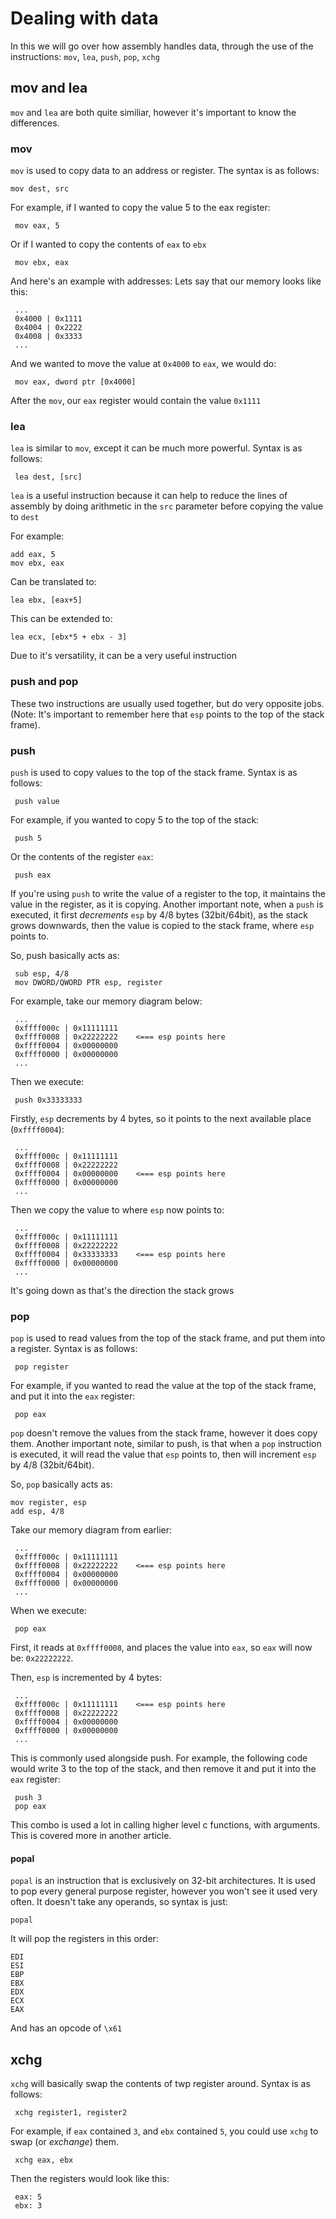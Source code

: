 # Dealing with data

In this we will go over how assembly handles data, through the use of the instructions: `mov`, `lea`, `push`, `pop`, `xchg`

## mov and lea

`mov` and `lea` are both quite similiar, however it's important to know the differences.

### mov

`mov` is used to copy data to an address or register. The syntax is as follows:

```text
mov dest, src
```

For example, if I wanted to copy the value 5 to the eax register:

```text
 mov eax, 5
```

Or if I wanted to copy the contents of `eax` to `ebx`

```text
 mov ebx, eax
```

And here's an example with addresses: Lets say that our memory looks like this:

```text
 ...
 0x4000 | 0x1111
 0x4004 | 0x2222
 0x4008 | 0x3333
 ...
```

And we wanted to move the value at `0x4000` to `eax`, we would do:

```text
 mov eax, dword ptr [0x4000]
```

After the `mov`, our `eax` register would contain the value `0x1111`

### lea

`lea` is similar to `mov`, except it can be much more powerful. Syntax is as follows:

```text
 lea dest, [src]
```

`lea` is a useful instruction because it can help to reduce the lines of assembly by doing arithmetic in the `src` parameter before copying the value to `dest` 

For example:

```text
add eax, 5
mov ebx, eax
```

Can be translated to:

```text
lea ebx, [eax+5]
```

This can be extended to:

```text
lea ecx, [ebx*5 + ebx - 3]
```

Due to it's versatility, it can be a very useful instruction

### push and pop

These two instructions are usually used together, but do very opposite jobs. \(Note: It's important to remember here that `esp` points to the top of the stack frame\).

### push

`push` is used to copy values to the top of the stack frame. Syntax is as follows:

```text
 push value
```

For example, if you wanted to copy 5 to the top of the stack:

```text
 push 5
```

Or the contents of the register `eax`:

```text
 push eax
```

If you're using `push` to write the value of a register to the top, it maintains the value in the register, as it is copying. Another important note, when a `push` is executed, it first _decrements_ `esp` by 4/8 bytes \(32bit/64bit\), as the stack grows downwards, then the value is copied to the stack frame, where `esp` points to.

So, push basically acts as:

```text
 sub esp, 4/8
 mov DWORD/QWORD PTR esp, register
```

For example, take our memory diagram below:

```text
 ...
 0xffff000c | 0x11111111
 0xffff0008 | 0x22222222    <=== esp points here
 0xffff0004 | 0x00000000
 0xffff0000 | 0x00000000
 ...
```

Then we execute:

```text
 push 0x33333333
```

Firstly, `esp` decrements by 4 bytes, so it points to the next available place \(`0xffff0004`\):

```text
 ...
 0xffff000c | 0x11111111
 0xffff0008 | 0x22222222
 0xffff0004 | 0x00000000    <=== esp points here
 0xffff0000 | 0x00000000
 ...
```

Then we copy the value to where `esp` now points to:

```text
 ...
 0xffff000c | 0x11111111
 0xffff0008 | 0x22222222
 0xffff0004 | 0x33333333    <=== esp points here
 0xffff0000 | 0x00000000
 ...
```

It's going down as that's the direction the stack grows

### pop

`pop` is used to read values from the top of the stack frame, and put them into a register. Syntax is as follows:

```text
 pop register
```

For example, if you wanted to read the value at the top of the stack frame, and put it into the `eax` register:

```text
 pop eax
```

`pop` doesn't remove the values from the stack frame, however it does copy them. Another important note, similar to push, is that when a `pop` instruction is executed, it will read the value that `esp` points to, then will increment `esp` by 4/8 \(32bit/64bit\).

So, `pop` basically acts as:

```text
mov register, esp
add esp, 4/8
```

Take our memory diagram from earlier:

```text
 ...
 0xffff000c | 0x11111111
 0xffff0008 | 0x22222222    <=== esp points here
 0xffff0004 | 0x00000000
 0xffff0000 | 0x00000000
 ...
```

When we execute:

```text
 pop eax
```

First, it reads at `0xffff0008`, and places the value into `eax`, so `eax` will now be: `0x22222222`.

Then, `esp` is incremented by 4 bytes:

```text
 ...
 0xffff000c | 0x11111111    <=== esp points here
 0xffff0008 | 0x22222222
 0xffff0004 | 0x00000000
 0xffff0000 | 0x00000000
 ...
```

This is commonly used alongside push. For example, the following code would write 3 to the top of the stack, and then remove it and put it into the `eax` register:

```text
 push 3
 pop eax
```

This combo is used a lot in calling higher level c functions, with arguments. This is covered more in another article.

#### popal

`popal` is an instruction that is exclusively on 32-bit architectures.  It is used to pop every general purpose register, however you won't see it used very often. It doesn't take any operands, so syntax is just:

```text
popal
```

It will pop the registers in this order:

```text
EDI
ESI
EBP
EBX
EDX
ECX
EAX
```

And has an opcode of `\x61`

## xchg

`xchg` will basically swap the contents of twp register around. Syntax is as follows:

```text
 xchg register1, register2
```

For example, if `eax` contained `3`, and `ebx` contained `5`, you could use `xchg` to swap \(or _exchange_\) them.

```text
 xchg eax, ebx
```

Then the registers would look like this:

```text
 eax: 5
 ebx: 3
```

